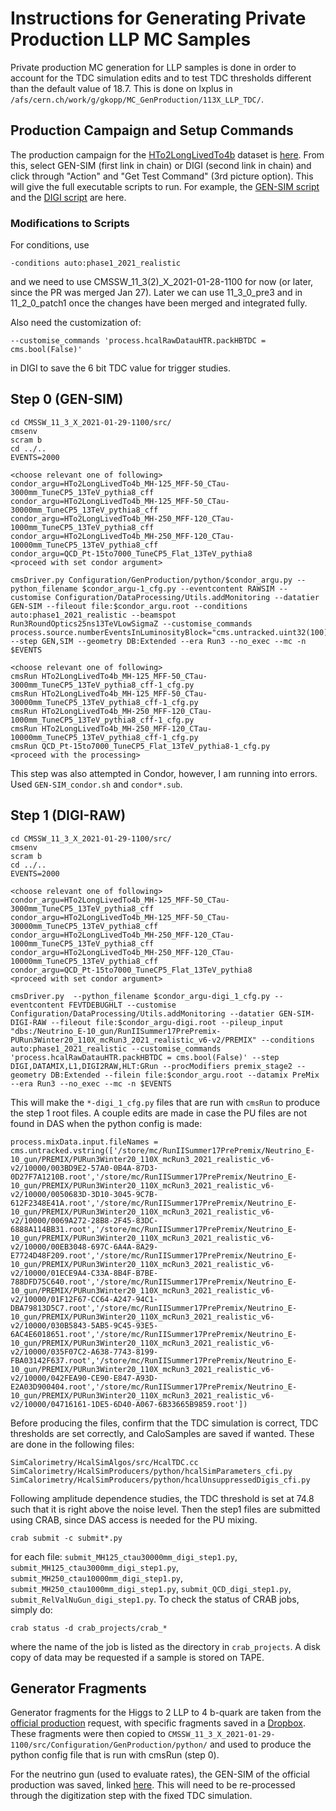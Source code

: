 # Instructions for Generating Private Production LLP MC Samples
Private production MC generation for LLP samples is done in order to account for the TDC simulation edits and to test TDC thresholds different than the default value of 18.7. This is done on lxplus in `/afs/cern.ch/work/g/gkopp/MC_GenProduction/113X_LLP_TDC/`.

## Production Campaign and Setup Commands
The production campaign for the [HTo2LongLivedTo4b](https://cmsweb.cern.ch/das/request?view=list&limit=50&instance=prod%2Fglobal&input=dataset+dataset%3D%2FHTo2LongLivedTo4b*%2F*%2F*) dataset is [here](https://cms-pdmv.cern.ch/mcm/requests?prepid=TSG-Run3Winter20DRPremixMiniAOD-00056&page=0&shown=127). From this, select GEN-SIM (first link in chain) or DIGI (second link in chain) and click through "Action" and "Get Test Command" (3rd picture option). This will give the full executable scripts to run. For example, the [GEN-SIM script](https://cms-pdmv.cern.ch/mcm/public/restapi/requests/get_test/HCA-Run3Winter20GS-00035) and the [DIGI script](https://cms-pdmv.cern.ch/mcm/public/restapi/requests/get_test/HCA-Run3Winter20DRPremixMiniAOD-00010) are here. 

### Modifications to Scripts
For conditions, use
```
-conditions auto:phase1_2021_realistic
```
and we need to use CMSSW_11_3(2)_X_2021-01-28-1100 for now (or later, since the PR was merged Jan 27). Later we can use 11_3_0_pre3 and in 11_2_0_patch1 once the changes have been merged and integrated fully.

Also need the customization of:
```
--customise_commands 'process.hcalRawDatauHTR.packHBTDC = cms.bool(False)'
```
in DIGI to save the 6 bit TDC value for trigger studies.

## Step 0 (GEN-SIM)
```
cd CMSSW_11_3_X_2021-01-29-1100/src/
cmsenv
scram b
cd ../..
EVENTS=2000

<choose relevant one of following>
condor_argu=HTo2LongLivedTo4b_MH-125_MFF-50_CTau-3000mm_TuneCP5_13TeV_pythia8_cff
condor_argu=HTo2LongLivedTo4b_MH-125_MFF-50_CTau-30000mm_TuneCP5_13TeV_pythia8_cff
condor_argu=HTo2LongLivedTo4b_MH-250_MFF-120_CTau-1000mm_TuneCP5_13TeV_pythia8_cff
condor_argu=HTo2LongLivedTo4b_MH-250_MFF-120_CTau-10000mm_TuneCP5_13TeV_pythia8_cff
condor_argu=QCD_Pt-15to7000_TuneCP5_Flat_13TeV_pythia8        
<proceed with set condor argument>

cmsDriver.py Configuration/GenProduction/python/$condor_argu.py --python_filename $condor_argu-1_cfg.py --eventcontent RAWSIM --customise Configuration/DataProcessing/Utils.addMonitoring --datatier GEN-SIM --fileout file:$condor_argu.root --conditions auto:phase1_2021_realistic --beamspot Run3RoundOptics25ns13TeVLowSigmaZ --customise_commands process.source.numberEventsInLuminosityBlock="cms.untracked.uint32(100)" --step GEN,SIM --geometry DB:Extended --era Run3 --no_exec --mc -n $EVENTS

<choose relevant one of following>
cmsRun HTo2LongLivedTo4b_MH-125_MFF-50_CTau-3000mm_TuneCP5_13TeV_pythia8_cff-1_cfg.py
cmsRun HTo2LongLivedTo4b_MH-125_MFF-50_CTau-30000mm_TuneCP5_13TeV_pythia8_cff-1_cfg.py
cmsRun HTo2LongLivedTo4b_MH-250_MFF-120_CTau-1000mm_TuneCP5_13TeV_pythia8_cff-1_cfg.py
cmsRun HTo2LongLivedTo4b_MH-250_MFF-120_CTau-10000mm_TuneCP5_13TeV_pythia8_cff-1_cfg.py
cmsRun QCD_Pt-15to7000_TuneCP5_Flat_13TeV_pythia8-1_cfg.py
<proceed with the processing>
```
This step was also attempted in Condor, however, I am running into errors. Used `GEN-SIM_condor.sh` and `condor*.sub`.

## Step 1 (DIGI-RAW)
```
cd CMSSW_11_3_X_2021-01-29-1100/src/
cmsenv
scram b
cd ../..
EVENTS=2000

<choose relevant one of following>
condor_argu=HTo2LongLivedTo4b_MH-125_MFF-50_CTau-3000mm_TuneCP5_13TeV_pythia8_cff
condor_argu=HTo2LongLivedTo4b_MH-125_MFF-50_CTau-30000mm_TuneCP5_13TeV_pythia8_cff
condor_argu=HTo2LongLivedTo4b_MH-250_MFF-120_CTau-1000mm_TuneCP5_13TeV_pythia8_cff
condor_argu=HTo2LongLivedTo4b_MH-250_MFF-120_CTau-10000mm_TuneCP5_13TeV_pythia8_cff
condor_argu=QCD_Pt-15to7000_TuneCP5_Flat_13TeV_pythia8
<proceed with set condor argument>

cmsDriver.py  --python_filename $condor_argu-digi_1_cfg.py --eventcontent FEVTDEBUGHLT --customise Configuration/DataProcessing/Utils.addMonitoring --datatier GEN-SIM-DIGI-RAW --fileout file:$condor_argu-digi.root --pileup_input "dbs:/Neutrino_E-10_gun/RunIISummer17PrePremix-PURun3Winter20_110X_mcRun3_2021_realistic_v6-v2/PREMIX" --conditions auto:phase1_2021_realistic --customise_commands 'process.hcalRawDatauHTR.packHBTDC = cms.bool(False)' --step DIGI,DATAMIX,L1,DIGI2RAW,HLT:GRun --procModifiers premix_stage2 --geometry DB:Extended --filein file:$condor_argu.root --datamix PreMix --era Run3 --no_exec --mc -n $EVENTS
```
This will make the `*-digi_1_cfg.py` files that are run with `cmsRun` to produce the step 1 root files. A couple edits are made in case the PU files are not found in DAS when the python config is made:
```
process.mixData.input.fileNames = cms.untracked.vstring(['/store/mc/RunIISummer17PrePremix/Neutrino_E-10_gun/PREMIX/PURun3Winter20_110X_mcRun3_2021_realistic_v6-v2/10000/003BD9E2-57A0-0B4A-87D3-0D27F7A1210B.root','/store/mc/RunIISummer17PrePremix/Neutrino_E-10_gun/PREMIX/PURun3Winter20_110X_mcRun3_2021_realistic_v6-v2/10000/0050683D-3D10-3045-9C7B-612F2348E41A.root','/store/mc/RunIISummer17PrePremix/Neutrino_E-10_gun/PREMIX/PURun3Winter20_110X_mcRun3_2021_realistic_v6-v2/10000/0069A272-28B8-2F45-83DC-6888A114BB31.root','/store/mc/RunIISummer17PrePremix/Neutrino_E-10_gun/PREMIX/PURun3Winter20_110X_mcRun3_2021_realistic_v6-v2/10000/00EB3048-697C-6A4A-8A29-E7724D48F209.root','/store/mc/RunIISummer17PrePremix/Neutrino_E-10_gun/PREMIX/PURun3Winter20_110X_mcRun3_2021_realistic_v6-v2/10000/01ECE9A4-C33A-8B4F-B7BE-788DFD75C640.root','/store/mc/RunIISummer17PrePremix/Neutrino_E-10_gun/PREMIX/PURun3Winter20_110X_mcRun3_2021_realistic_v6-v2/10000/01F12F67-CC64-A247-94C1-DBA79813D5C7.root','/store/mc/RunIISummer17PrePremix/Neutrino_E-10_gun/PREMIX/PURun3Winter20_110X_mcRun3_2021_realistic_v6-v2/10000/030B5843-5AB5-9C45-93E5-6AC4E6018651.root','/store/mc/RunIISummer17PrePremix/Neutrino_E-10_gun/PREMIX/PURun3Winter20_110X_mcRun3_2021_realistic_v6-v2/10000/035F07C2-A638-7743-8199-FBA03142F637.root','/store/mc/RunIISummer17PrePremix/Neutrino_E-10_gun/PREMIX/PURun3Winter20_110X_mcRun3_2021_realistic_v6-v2/10000/042FEA90-CE90-E847-A93D-E2A03D900404.root','/store/mc/RunIISummer17PrePremix/Neutrino_E-10_gun/PREMIX/PURun3Winter20_110X_mcRun3_2021_realistic_v6-v2/10000/04716161-1DE5-6D40-A067-6B33665B9859.root'])
```
Before producing the files, confirm that the TDC simulation is correct, TDC thresholds are set correctly, and CaloSamples are saved if wanted. These are done in the following files:
```
SimCalorimetry/HcalSimAlgos/src/HcalTDC.cc
SimCalorimetry/HcalSimProducers/python/hcalSimParameters_cfi.py
SimCalorimetry/HcalSimProducers/python/hcalUnsuppressedDigis_cfi.py
```
Following amplitude dependence studies, the TDC threshold is set at 74.8 such that it is right above the noise level. Then the step1 files are submitted using CRAB, since DAS access is needed for the PU mixing.
```
crab submit -c submit*.py
```
for each file: `submit_MH125_ctau30000mm_digi_step1.py`, `submit_MH125_ctau3000mm_digi_step1.py`, `submit_MH250_ctau10000mm_digi_step1.py`, `submit_MH250_ctau1000mm_digi_step1.py`, `submit_QCD_digi_step1.py`, `submit_RelValNuGun_digi_step1.py`. To check the status of CRAB jobs, simply do:
```
crab status -d crab_projects/crab_*
```
where the name of the job is listed as the directory in `crab_projects`. A disk copy of data may be requested if a sample is stored on TAPE.

## Generator Fragments
Generator fragments for the Higgs to 2 LLP to 4 b-quark are taken from the [official production](https://docs.google.com/spreadsheets/d/1D86SiuXDJBG0q_ObOuCRaCJA8EGp-lbjduKBwNYcz1I/edit#gid=0) request, with specific fragments saved in a [Dropbox](https://www.dropbox.com/sh/9qdwdkplf8kls5j/AAB88P-2_b7om0EUaQHcJYeXa?dl=0&lst=). These fragments were then copied to `CMSSW_11_3_X_2021-01-29-1100/src/Configuration/GenProduction/python/` and used to produce the python config file that is run with cmsRun (step 0).

For the neutrino gun (used to evaluate rates), the GEN-SIM of the official production was saved, linked [here](https://cmsweb.cern.ch/das/request?view=list&limit=50&instance=prod%2Fglobal&input=dataset%3D%2FRelValNuGun%2FCMSSW_11_2*%2F*). This will need to be re-processed through the digitization step with the fixed TDC simulation.